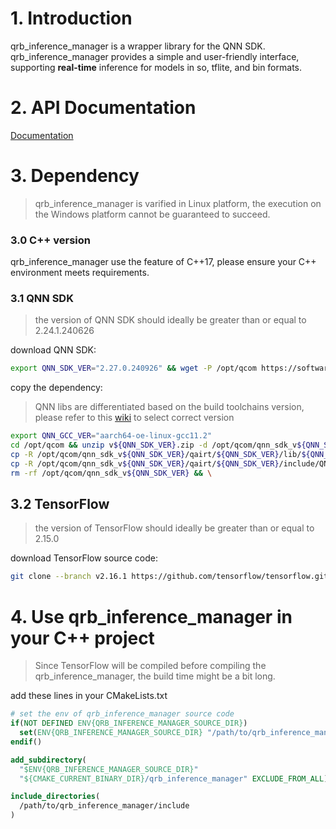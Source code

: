 # 1. Introduction

qrb_inference_manager is a wrapper library for the QNN SDK.<br>
qrb_inference_manager provides a simple and user-friendly interface, supporting **real-time** inference for models in so, tflite, and bin formats.

# 2. API Documentation
[Documentation](./Documentation.md)

# 3. Dependency

> qrb_inference_manager is varified in Linux platform, the execution on the Windows platform cannot be guaranteed to succeed.

### 3.0 C++ version

qrb_inference_manager use the feature of C++17, please ensure your C++ environment meets requirements.

### 3.1 QNN SDK

> the version of QNN SDK should ideally be greater than or equal to 2.24.1.240626

download QNN SDK:

```bash
export QNN_SDK_VER="2.27.0.240926" && wget -P /opt/qcom https://softwarecenter.qualcomm.com/api/download/software/qualcomm_neural_processing_sdk/v${QNN_SDK_VER}.zip
```

copy the dependency:

> QNN libs are differentiated based on the build toolchains version, please refer to this [wiki](https://docs.qualcomm.com/bundle/publicresource/topics/80-63442-50/overview.html#supported-snapdragon-devices) to select correct version

```bash
export QNN_GCC_VER="aarch64-oe-linux-gcc11.2"
cd /opt/qcom && unzip v${QNN_SDK_VER}.zip -d /opt/qcom/qnn_sdk_v${QNN_SDK_VER} && rm -rf v${QNN_SDK_VER}.zip && \
cp -R /opt/qcom/qnn_sdk_v${QNN_SDK_VER}/qairt/${QNN_SDK_VER}/lib/${QNN_GCC_VER}/* /usr/local/lib && \
cp -R /opt/qcom/qnn_sdk_v${QNN_SDK_VER}/qairt/${QNN_SDK_VER}/include/QNN/* /usr/local/include && \
rm -rf /opt/qcom/qnn_sdk_v${QNN_SDK_VER} && \
```

## 3.2 TensorFlow

> the version of TensorFlow should ideally be greater than or equal to 2.15.0

download TensorFlow source code:

```bash
git clone --branch v2.16.1 https://github.com/tensorflow/tensorflow.git /opt/tensorflow && export TENSORFLOW_SOURCE_DIR="/opt/tensorflow"
```

# 4. Use qrb_inference_manager in your C++ project

> Since TensorFlow will be compiled before compiling the qrb_inference_manager, the build time might be a bit long.

add these lines in your CMakeLists.txt

```cmake
# set the env of qrb_inference_manager source code
if(NOT DEFINED ENV{QRB_INFERENCE_MANAGER_SOURCE_DIR})
  set(ENV{QRB_INFERENCE_MANAGER_SOURCE_DIR} "/path/to/qrb_inference_manager")
endif()

add_subdirectory(
  "$ENV{QRB_INFERENCE_MANAGER_SOURCE_DIR}"
  "${CMAKE_CURRENT_BINARY_DIR}/qrb_inference_manager" EXCLUDE_FROM_ALL)

include_directories(
  /path/to/qrb_inference_manager/include
)
```
